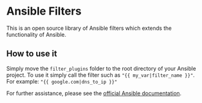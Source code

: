 # Ansible Filters
This is an open source library of Ansible filters which extends the functionality of Ansible.

## How to use it
Simply move the `filter_plugins` folder to the root directory of your Ansible project. To use it simply call the filter such as `"{{ my_var|filter_name }}"`.
For example: `"{{ google.com|dns_to_ip }}"`


For further assistance, please see the [official Ansible documentation](http://docs.ansible.com/ansible/developing_plugins.html#distributing-plugins).
